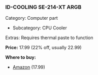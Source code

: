 ### ID-COOLING SE-214-XT ARGB

Category: Computer part
 - Subcategory: CPU Cooler

Extras: Requires thermal paste to function

**Price:** 17.99 (22% off, usually 22.99)

**Where to buy:**
 - [Amazon](https://a.co/d/1q9jktn) (17.99)
